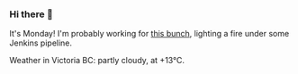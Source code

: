 ### Hi there :wave:

It's Monday! I'm probably working for [this bunch](https://github.com/kohofinancial), lighting a fire under some Jenkins pipeline.

Weather in Victoria BC: partly cloudy, at +13°C.
